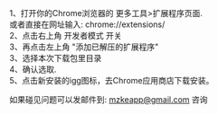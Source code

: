 1、打开你的Chrome浏览器的 更多工具>扩展程序页面.    
或者直接在网址输入: chrome://extensions/    
2、点击右上角 开发者模式 开关     
3、再点击左上角 "添加已解压的扩展程序"    
3、选择本次下载包里目录    
4、确认选取.    
5、点击新安装的igg图标，去Chrome应用商店下载安装。    

如果碰见问题可以发邮件到: mzkeapp@gmail.com 咨询    